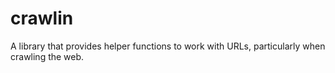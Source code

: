 # crawlin
A library that provides helper functions to work with URLs, particularly when crawling the web.

